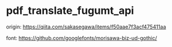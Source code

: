 # pdf_translate_fugumt_api

origin: https://qiita.com/sakasegawa/items/f50aae7f3acf475411aa

font: https://github.com/googlefonts/morisawa-biz-ud-gothic/
